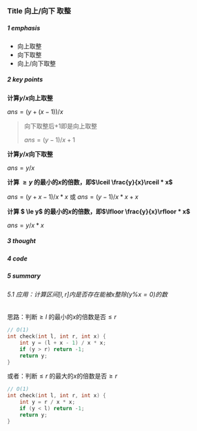 ### Title 向上/向下 取整

##### 1 emphasis

- 向上取整
- 向下取整
- 向上/向下取整



##### 2 key points 

**计算$y/x$向上取整**

$ans = (y + (x - 1)) / x$

> 向下取整后+1即是向上取整
>
> $ans = (y - 1) / x + 1$





**计算$y/x$向下取整**

$ans = y / x$





**计算 $\ge y$ 的最小的$x$的倍数，即$\lceil \frac{y}{x}\rceil * x$**

$ans = (y + x - 1) / x * x$ 或  $ans = (y - 1) / x * x + x$





**计算 $ \le y$ 的最小的$x$的倍数，即$\lfloor \frac{y}{x}\rfloor * x$**

$ans = y / x * x$



##### 3 thought



##### 4 code



##### 5 summary

###### 5.1 应用：计算区间$[l,r]$内是否存在能被$x$整除($y\%x=0$)的数

思路：判断$\ge l$ 的最小的$x$的倍数是否$\le r$

```cpp
// O(1)
int check(int l, int r, int x) {
    int y = (l + x - 1) / x * x;
    if (y > r) return -1;
    return y;
}
```

或者：判断$\le r$ 的最大的$x$的倍数是否$\ge r$

```cpp
// O(1)
int check(int l, int r, int x) {
    int y = r / x * x;
    if (y < l) return -1;
    return y;
}
```

